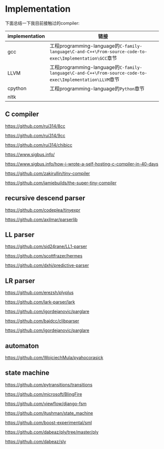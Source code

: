 # Implementation

下面总结一下我目前接触过的compiler: 

| implementation | 链接                                                         |
| -------------- | ------------------------------------------------------------ |
| gcc            | 工程programming-language的`C-family-language\C-and-C++\From-source-code-to-exec\Implementation\GCC`章节 |
| LLVM           | 工程programming-language的`C-family-language\C-and-C++\From-source-code-to-exec\Implementation\LLVM`章节 |
| cpython        | 工程programming-language的`Python`章节                       |
| nltk           |                                                              |



## C compiler



https://github.com/rui314/8cc

https://github.com/rui314/9cc


https://github.com/rui314/chibicc


https://www.sigbus.info/


https://www.sigbus.info/how-i-wrote-a-self-hosting-c-compiler-in-40-days



https://github.com/zakirullin/tiny-compiler



https://github.com/jamiebuilds/the-super-tiny-compiler



## recursive descend parser

https://github.com/codeplea/tinyexpr



https://github.com/axilmar/parserlib



## LL parser

https://github.com/sid24rane/LL1-parser



https://github.com/scottfrazer/hermes



https://github.com/dxhj/predictive-parser



## LR parser

https://github.com/erezsh/plyplus



https://github.com/lark-parser/lark



https://github.com/igordejanovic/parglare



https://github.com/bajdcc/clibparser



https://github.com/igordejanovic/parglare



## automaton

https://github.com/WojciechMula/pyahocorasick



## state machine

https://github.com/pytransitions/transitions



https://github.com/microsoft/BlingFire



https://github.com/viewflow/django-fsm



https://github.com/jtushman/state_machine



https://github.com/boost-experimental/sml





https://github.com/dabeaz/ply/tree/master/ply

https://github.com/dabeaz/sly
